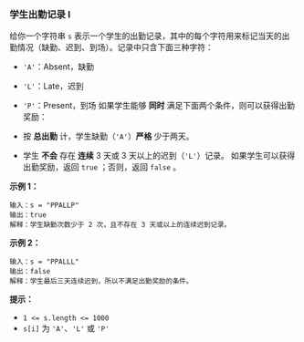 ### 学生出勤记录 I ###
给你一个字符串 `s` 表示一个学生的出勤记录，其中的每个字符用来标记当天的出勤情况（缺勤、迟到、到场）。记录中只含下面三种字符：

* `'A'`：Absent，缺勤
* `'L'`：Late，迟到
* `'P'`：Present，到场
如果学生能够 **同时** 满足下面两个条件，则可以获得出勤奖励：

* 按 **总出勤** 计，学生缺勤（`'A'`）**严格** 少于两天。
* 学生 **不会** 存在 **连续** 3 天或 3 天以上的迟到（`'L'`）记录。
如果学生可以获得出勤奖励，返回 `true` ；否则，返回 `false` 。



**示例 1：**

```
输入：s = "PPALLP"
输出：true
解释：学生缺勤次数少于 2 次，且不存在 3 天或以上的连续迟到记录。
```

**示例 2：**

```
输入：s = "PPALLL"
输出：false
解释：学生最后三天连续迟到，所以不满足出勤奖励的条件。
```



**提示：**

* `1 <= s.length <= 1000`
* `s[i]` 为 `'A'`、`'L'` 或 `'P'`

